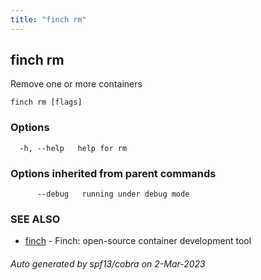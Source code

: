 ```yaml
---
title: "finch rm"
---
```

## finch rm

Remove one or more containers

```
finch rm [flags]
```

### Options

```
  -h, --help   help for rm
```

### Options inherited from parent commands

```
      --debug   running under debug mode
```

### SEE ALSO

* [finch](../finch/)	 - Finch: open-source container development tool

###### Auto generated by spf13/cobra on 2-Mar-2023
